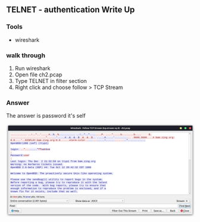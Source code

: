 ## TELNET - authentication Write Up

### Tools

- wireshark

### walk through

1. Run wireshark
2. Open file ch2.pcap
3. Type TELNET in filter section
4. Right click and choose follow > TCP Stream

### Answer

The answer is password it's self

![Alt text](image.png)
